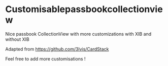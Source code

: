 # Customisablepassbookcollectionview
Nice passbook CollectionView with more customizations with XIB and without XIB

Adapted from https://github.com/3lvis/CardStack

Feel free to add more customisations !
